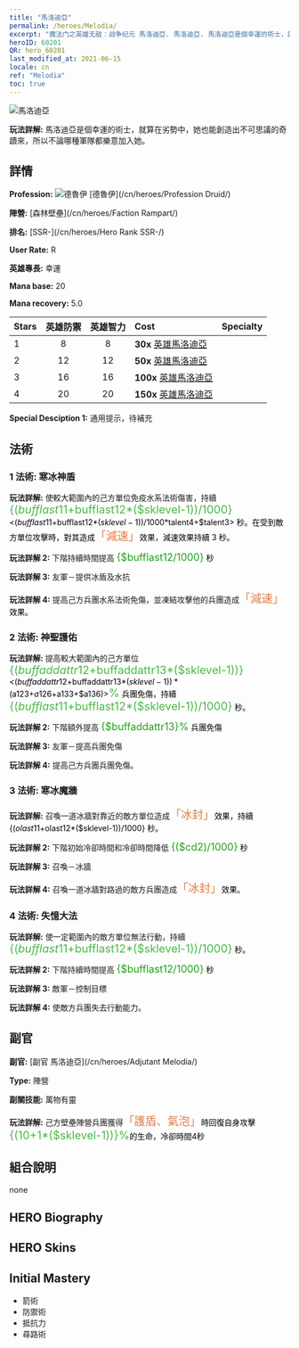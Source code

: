 ```yaml
---
title: "馬洛迪亞"
permalink: /heroes/Melodia/
excerpt: "魔法门之英雄无敌：战争纪元 馬洛迪亞. 馬洛迪亞. 馬洛迪亞是個幸運的術士，就算在劣勢中，她也能創造出不可思議的奇蹟來，所以不論哪種軍隊都樂意加入她。"
heroID: 60201
QR: hero_60201
last_modified_at: 2021-06-15
locale: cn
ref: "Melodia"
toc: true
---
```

  ![馬洛迪亞](/images/h/h_Melodia.jpg)

 **玩法詳解:** 馬洛迪亞是個幸運的術士，就算在劣勢中，她也能創造出不可思議的奇蹟來，所以不論哪種軍隊都樂意加入她。
## 詳情
 **Profession:** ![德魯伊](/images/h/h_prof_4.png)  [德魯伊](/cn/heroes/Profession Druid/)

 **陣營:** [森林壁壘](/cn/heroes/Faction Rampart/)

 **排名:** [SSR-](/cn/heroes/Hero Rank SSR-/)

 **User Rate:** R

 **英雄專長:** 幸運

 **Mana base:** 20

 **Mana recovery:** 5.0


  | Stars | 英雄防禦 | 英雄智力 | Cost |     Specialty     |
  |---------|:---------------:|:---------------:|:--|--------------------|
  |    1    | 8 | 8 | **30x** [英雄馬洛迪亞](/cn/Items/her_364/) |  |
  |    2    | 12 | 12 | **50x** [英雄馬洛迪亞](/cn/Items/her_364/) |  |
  |    3    | 16 | 16 | **100x** [英雄馬洛迪亞](/cn/Items/her_364/) |  |
  |    4    | 20 | 20 | **150x** [英雄馬洛迪亞](/cn/Items/her_364/) |  |

 **Special Desciption 1:** 通用提示，待補充

## 法術
### 1 法術: 寒冰神盾
 **玩法詳解:** 使較大範圍內的己方單位免疫水系法術傷害，持續 <span style="color: #48b946;font-size:20px">{($bufflast11+$bufflast12*($sklevel-1))/1000}</span><span style="color: black"><($bufflast11+$bufflast12*($sklevel-1))/1000*$talent4+$talent3> 秒。在受到敵方單位攻擊時，對其造成<span style="color: #e07c44;font-size:20px">「減速」</span><span style="color: black">效果，減速效果持續 3 秒。

 **玩法詳解 2:** 下階持續時間提高 <span style="color: #1ca216;font-size:18px">{$bufflast12/1000}</span><span style="color: black"> 秒

 **玩法詳解 3:** 友軍－提供冰盾及水抗

 **玩法詳解 4:** 提高己方兵團水系法術免傷，並凍結攻擊他的兵團造成<span style="color: #e07c44;font-size:20px">「減速」</span><span style="color: black">效果。

### 2 法術: 神聖護佑
 **玩法詳解:** 提高較大範圍內的己方單位 <span style="color: #48b946;font-size:20px">{($buffaddattr12+$buffaddattr13*($sklevel-1))}</span><span style="color: black"><($buffaddattr12+$buffaddattr13*($sklevel-1))*($a123+$a126+$a133+$a136)><span style="color: #48b946;font-size:20px">%</span><span style="color: black"> 兵團免傷，持續 <span style="color: #48b946;font-size:20px">{($bufflast11+$bufflast12*($sklevel-1))/1000}</span><span style="color: black"> 秒。

 **玩法詳解 2:** 下階額外提高 <span style="color: #1ca216;font-size:18px">{$buffaddattr13}%</span><span style="color: black"> 兵團免傷

 **玩法詳解 3:** 友軍－提高兵團免傷

 **玩法詳解 4:** 提高己方兵團兵團免傷。

### 3 法術: 寒冰魔牆
 **玩法詳解:** 召喚一道冰牆對靠近的敵方單位造成<span style="color: #e07c44;font-size:20px">「冰封」</span><span style="color: black">效果，持續 {($olast11+$olast12*($sklevel-1))/1000} 秒。

 **玩法詳解 2:** 下階初始冷卻時間和冷卻時間降低 <span style="color: #1ca216;font-size:18px">{($cd2)/1000}</span><span style="color: black"> 秒

 **玩法詳解 3:** 召喚－冰牆

 **玩法詳解 4:** 召喚一道冰牆對路過的敵方兵團造成<span style="color: #e07c44;font-size:20px">「冰封」</span><span style="color: black">效果。

### 4 法術: 失憶大法
 **玩法詳解:** 使一定範圍內的敵方單位無法行動，持續 <span style="color: #48b946;font-size:20px">{($bufflast11+$bufflast12*($sklevel-1))/1000}</span><span style="color: black"> 秒。

 **玩法詳解 2:** 下階持續時間提高 <span style="color: #1ca216;font-size:18px">{$bufflast12/1000}</span><span style="color: black"> 秒

 **玩法詳解 3:** 敵軍－控制目標

 **玩法詳解 4:** 使敵方兵團失去行動能力。


## 副官

 **副官:**  [副官 馬洛迪亞](/cn/heroes/Adjutant Melodia/) 

 **Type:**  陣營 

 **副關技能:**  萬物有靈 

 **玩法詳解:** 己方壁壘陣營兵團獲得<span style="color: #e07c44;font-size:20px">「護盾、氣泡」</span><span style="color: black">時回復自身攻擊<span style="color: #48b946;font-size:20px">{(10+1*($sklevel-1))}%</span><span style="color: black">的生命，冷卻時間4秒

## 組合說明

  none
## HERO Biography

## HERO Skins

## Initial Mastery
   - 箭術
   - 防禦術
   - 抵抗力
   - 尋路術
